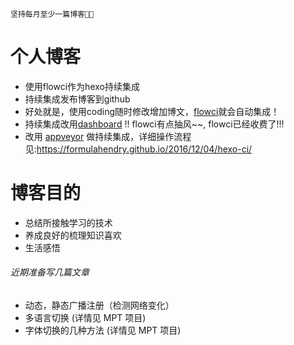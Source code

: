 `坚持每月至少一篇博客🤗😋`
# 个人博客
- 使用flowci作为hexo持续集成 
- 持续集成发布博客到github
- 好处就是，使用coding随时修改增加博文，[flowci](http://dashboard.flow.ci/projects/584d59d36c112a07155111b0/jobs)就会自动集成！
- 持续集成改用[dashboard](https://dashboard.daocloud.io/build-flows/7c9d60c2-1857-459d-ad26-5e9528883f7a) !! flowci有点抽风~~, flowci已经收费了!!!
- 改用 [appveyor](https://ci.appveyor.com/project/yangxiaoge/yangxiaoge-github-io) 做持续集成，详细操作流程见:https://formulahendry.github.io/2016/12/04/hexo-ci/
  
# 博客目的
- 总结所接触学习的技术
- 养成良好的梳理知识喜欢
- 生活感悟

###### 近期准备写几篇文章
- 动态，静态广播注册（检测网络变化）
- 多语言切换 (详情见 MPT 项目)
- 字体切换的几种方法 (详情见 MPT 项目)